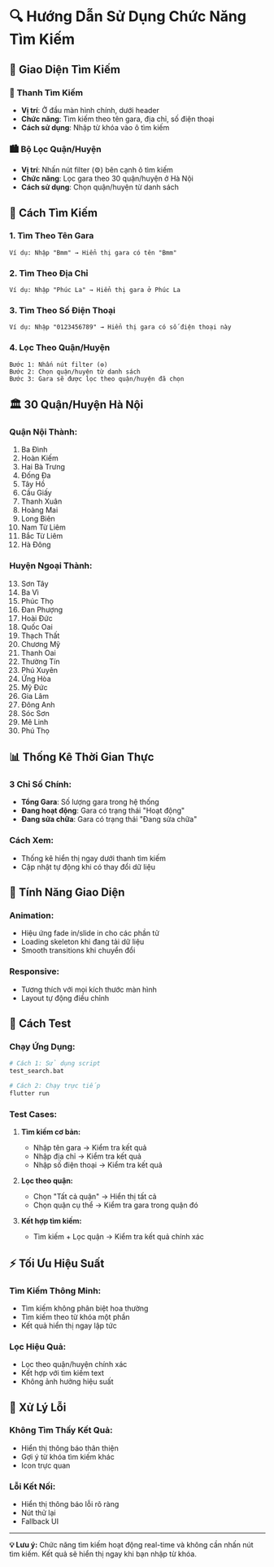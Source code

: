 # 🔍 Hướng Dẫn Sử Dụng Chức Năng Tìm Kiếm

## 📱 Giao Diện Tìm Kiếm

### 🎯 **Thanh Tìm Kiếm**
- **Vị trí**: Ở đầu màn hình chính, dưới header
- **Chức năng**: Tìm kiếm theo tên gara, địa chỉ, số điện thoại
- **Cách sử dụng**: Nhập từ khóa vào ô tìm kiếm

### 🏙️ **Bộ Lọc Quận/Huyện**
- **Vị trí**: Nhấn nút filter (⚙️) bên cạnh ô tìm kiếm
- **Chức năng**: Lọc gara theo 30 quận/huyện ở Hà Nội
- **Cách sử dụng**: Chọn quận/huyện từ danh sách

## 🔎 **Cách Tìm Kiếm**

### 1. **Tìm Theo Tên Gara**
```
Ví dụ: Nhập "Bmm" → Hiển thị gara có tên "Bmm"
```

### 2. **Tìm Theo Địa Chỉ**
```
Ví dụ: Nhập "Phúc La" → Hiển thị gara ở Phúc La
```

### 3. **Tìm Theo Số Điện Thoại**
```
Ví dụ: Nhập "0123456789" → Hiển thị gara có số điện thoại này
```

### 4. **Lọc Theo Quận/Huyện**
```
Bước 1: Nhấn nút filter (⚙️)
Bước 2: Chọn quận/huyện từ danh sách
Bước 3: Gara sẽ được lọc theo quận/huyện đã chọn
```

## 🏛️ **30 Quận/Huyện Hà Nội**

### **Quận Nội Thành:**
1. Ba Đình
2. Hoàn Kiếm
3. Hai Bà Trưng
4. Đống Đa
5. Tây Hồ
6. Cầu Giấy
7. Thanh Xuân
8. Hoàng Mai
9. Long Biên
10. Nam Từ Liêm
11. Bắc Từ Liêm
12. Hà Đông

### **Huyện Ngoại Thành:**
13. Sơn Tây
14. Ba Vì
15. Phúc Thọ
16. Đan Phượng
17. Hoài Đức
18. Quốc Oai
19. Thạch Thất
20. Chương Mỹ
21. Thanh Oai
22. Thường Tín
23. Phú Xuyên
24. Ứng Hòa
25. Mỹ Đức
26. Gia Lâm
27. Đông Anh
28. Sóc Sơn
29. Mê Linh
30. Phú Thọ

## 📊 **Thống Kê Thời Gian Thực**

### **3 Chỉ Số Chính:**
- **Tổng Gara**: Số lượng gara trong hệ thống
- **Đang hoạt động**: Gara có trạng thái "Hoạt động"
- **Đang sửa chữa**: Gara có trạng thái "Đang sửa chữa"

### **Cách Xem:**
- Thống kê hiển thị ngay dưới thanh tìm kiếm
- Cập nhật tự động khi có thay đổi dữ liệu

## 🎨 **Tính Năng Giao Diện**

### **Animation:**
- Hiệu ứng fade in/slide in cho các phần tử
- Loading skeleton khi đang tải dữ liệu
- Smooth transitions khi chuyển đổi

### **Responsive:**
- Tương thích với mọi kích thước màn hình
- Layout tự động điều chỉnh

## 🚀 **Cách Test**

### **Chạy Ứng Dụng:**
```bash
# Cách 1: Sử dụng script
test_search.bat

# Cách 2: Chạy trực tiếp
flutter run
```

### **Test Cases:**
1. **Tìm kiếm cơ bản:**
   - Nhập tên gara → Kiểm tra kết quả
   - Nhập địa chỉ → Kiểm tra kết quả
   - Nhập số điện thoại → Kiểm tra kết quả

2. **Lọc theo quận:**
   - Chọn "Tất cả quận" → Hiển thị tất cả
   - Chọn quận cụ thể → Kiểm tra gara trong quận đó

3. **Kết hợp tìm kiếm:**
   - Tìm kiếm + Lọc quận → Kiểm tra kết quả chính xác

## ⚡ **Tối Ưu Hiệu Suất**

### **Tìm Kiếm Thông Minh:**
- Tìm kiếm không phân biệt hoa thường
- Tìm kiếm theo từ khóa một phần
- Kết quả hiển thị ngay lập tức

### **Lọc Hiệu Quả:**
- Lọc theo quận/huyện chính xác
- Kết hợp với tìm kiếm text
- Không ảnh hưởng hiệu suất

## 🐛 **Xử Lý Lỗi**

### **Không Tìm Thấy Kết Quả:**
- Hiển thị thông báo thân thiện
- Gợi ý từ khóa tìm kiếm khác
- Icon trực quan

### **Lỗi Kết Nối:**
- Hiển thị thông báo lỗi rõ ràng
- Nút thử lại
- Fallback UI

---

**💡 Lưu ý:** Chức năng tìm kiếm hoạt động real-time và không cần nhấn nút tìm kiếm. Kết quả sẽ hiển thị ngay khi bạn nhập từ khóa.
